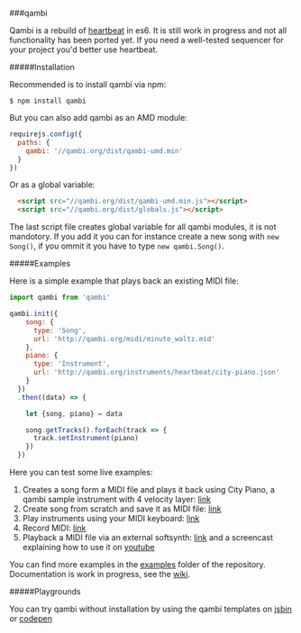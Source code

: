 ###qambi

Qambi is a rebuild of [heartbeat](https://abudaan.github.io/heartbeat) in es6. It is still work in progress and not all functionality has been ported yet. If you need a well-tested sequencer for your project you'd better use heartbeat.


#####Installation

Recommended is to install qambi via npm:

```
$ npm install qambi
```

But you can also add qambi as an AMD module:
```javascript
requirejs.config({
  paths: {
    qambi: '//qambi.org/dist/qambi-umd.min'
  }
})

```


Or as a global variable:
```html
  <script src="//qambi.org/dist/qambi-umd.min.js"></script>
  <script src="//qambi.org/dist/globals.js"></script>
```
The last script file creates global variable for all qambi modules, it is not mandotory. If you add it you can for instance create a new song with `new Song()`, if you ommit it you have to type `new qambi.Song()`.


#####Examples

Here is a simple example that plays back an existing MIDI file:


``` javascript
import qambi from 'qambi'

qambi.init({
    song: {
      type: 'Song',
      url: 'http://qambi.org/midi/minute_waltz.mid'
    },
    piano: {
      type: 'Instrument',
      url: 'http://qambi.org/instruments/heartbeat/city-piano.json'
    }
  })
  .then((data) => {

    let {song, piano} = data

    song.getTracks().forEach(track => {
      track.setInstrument(piano)
    })
  })

```

Here you can test some live examples:

  1. Creates a song form a MIDI file and plays it back using City Piano, a qambi sample instrument with 4 velocity layer: [link](http://qambi.org/examples/example1/)
  2. Create song from scratch and save it as MIDI file: [link](http://qambi.org/examples/example2/)
  3. Play instruments using your MIDI keyboard: [link](http://qambi.org/examples/example3/)
  4. Record MIDI: [link](http://qambi.org/examples/midi-recording/)
  5. Playback a MIDI file via an external softsynth: [link](http://qambi.org/examples/midi-sync/) and a screencast explaining how to use it on [youtube](https://www.youtube.com/embed/zj1Sof90N7k)

You can find more examples in the [examples](https://github.com/abudaan/qambi/tree/gh-pages/examples) folder of the repository. Documentation is work in progress, see the [wiki](https://github.com/abudaan/qambi/wiki).


#####Playgrounds

You can try qambi without installation by using the qambi templates on [jsbin](http://jsbin.com/kosuva/6/edit?js,output) or [codepen](http://codepen.io/abudaan/pen/YqmMbK?editors=0010)


